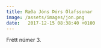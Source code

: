 ```yaml
---
title: Ræða Jóns Þórs Ólafssonar
image: /assets/images/jon.png
date:   2017-12-15 08:38:40 +0100
---
```


Frétt númer 3.
